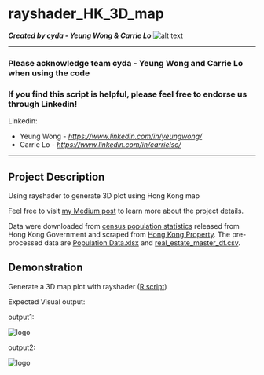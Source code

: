 # rayshader_HK_3D_map
*<b>Created by cyda - Yeung Wong & Carrie Lo</b>*
![alt text](https://2.bp.blogspot.com/-JDCofS2Pvic/WxQCv_XstyI/AAAAAAAAABM/rWHKnG4ItnMULgmO_tWAuGTNL6kAexJlACK4BGAYYCw/s1000/tight%2Bbanner.png)

---------------------------------------------------------------------------------------------
### Please acknowledge <b>team cyda - Yeung Wong and Carrie Lo</b> when using the code

### If you find this script is helpful, please feel free to endorse us through Linkedin!
Linkedin:

* Yeung Wong - *https://www.linkedin.com/in/yeungwong/*
* Carrie Lo - *https://www.linkedin.com/in/carrielsc/*
---------------------------------------------------------------------------------------------
## Project Description
Using rayshader to generate 3D plot using Hong Kong map

Feel free to visit [my Medium post](https://towardsdatascience.com/introducing-3d-ggplots-with-rayshader-r-c61e27c6f0e9?source=friends_link&sk=211866db685b04d913e760d6f67d9ec2) to learn more about the project details.

Data were downloaded from [census population statistics](https://www.censtatd.gov.hk/hkstat/sub/sp150.jsp?productCode=B1130301) released from Hong Kong Government and scraped from [Hong Kong Property](https://app2.hkp.com.hk/tx/default.jsp?lang=zh%27). The pre-processed data are [Population Data.xlsx](https://github.com/cydalytics/rayshader_HK_3D_map/blob/master/Population%20Data.xlsx) and [real_estate_master_df.csv](https://github.com/cydalytics/rayshader_HK_3D_map/blob/master/real_estate_master_df.csv).

## Demonstration
Generate a 3D map plot with rayshader ([R script](https://github.com/cydalytics/rayshader_HK_3D_map/blob/master/Demo%20-%20Generate%20a%203D%20map%20plot%20with%20rayshader.R))

Expected Visual output: 

output1: 

![logo](https://github.com/cydalytics/rayshader_HK_3D_map/blob/master/output1.gif)

output2: 

![logo](https://github.com/cydalytics/rayshader_HK_3D_map/blob/master/output2.gif)
